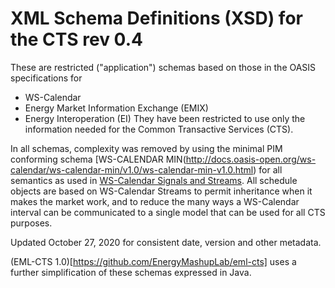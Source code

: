 # XML Schema Definitions (XSD) for the CTS rev 0.4
These are restricted ("application") schemas based on those in the OASIS specifications for 

+ WS-Calendar
+ Energy Market Information Exchange (EMIX)
+ Energy Interoperation (EI)
They have been restricted to use only the information needed for the Common Transactive Services (CTS).

In all schemas, complexity was removed by using the minimal PIM conforming schema [WS-CALENDAR MIN\(http://docs.oasis-open.org/ws-calendar/ws-calendar-min/v1.0/ws-calendar-min-v1.0.html) for all semantics as used in [WS-Calendar Signals and Streams](http://docs.oasis-open.org/ws-calendar/streams/v1.0/streams-v1.0.html). All schedule objects are based on WS-Calendar Streams to permit inheritance when it makes the market work, and to reduce the many ways a WS-Calendar interval can be communicated to a single model that can be used for all CTS purposes.

Updated October 27, 2020 for consistent date, version and other metadata.

(EML-CTS 1.0)[https://github.com/EnergyMashupLab/eml-cts] uses a further simplification of these schemas expressed in Java.
